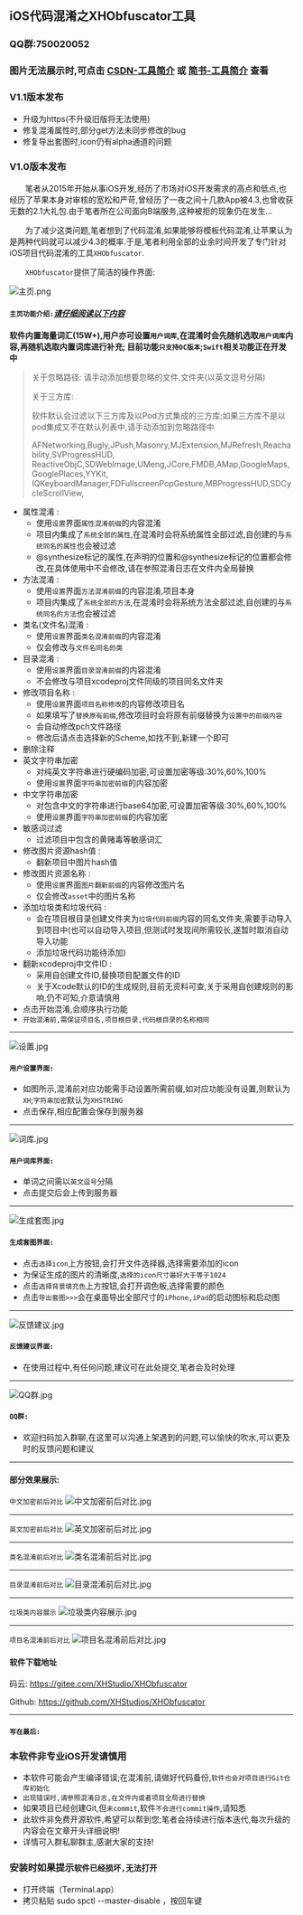 ## iOS代码混淆之XHObfuscator工具

### QQ群:750020052

### 图片无法展示时,可点击  [CSDN-工具简介](https://blog.csdn.net/diyumohuo/article/details/103525890) 或 [简书-工具简介](https://www.jianshu.com/p/17b9486ce406 )  查看

### V1.1版本发布
* 升级为https(不升级旧版将无法使用)
* 修复混淆属性时,部分get方法未同步修改的bug
* 修复导出套图时,icon仍有alpha通道的问题

### V1.0版本发布

&ensp;&ensp;&ensp;&ensp;笔者从2015年开始从事iOS开发,经历了市场对iOS开发需求的高点和低点,也经历了苹果本身对审核的宽松和严苛,曾经历了一夜之间十几款App被4.3,也曾收获无数的2.1大礼包.由于笔者所在公司面向B端服务,这种被拒的现象仍在发生...

&ensp;&ensp;&ensp;&ensp;为了减少这类问题,笔者想到了代码混淆,如果能够将模板代码混淆,让苹果认为是两种代码就可以减少4.3的概率.于是,笔者利用全部的业余时间开发了专门针对iOS项目代码混淆的工具```XHObfuscator```.

&ensp;&ensp;&ensp;&ensp;```XHObfuscator```提供了简洁的操作界面:

![主页.png](https://upload-images.jianshu.io/upload_images/20083069-31a64ee75f82bf45.png?imageMogr2/auto-orient/strip%7CimageView2/2/w/1240)

#### ```主页功能介绍:```***[请仔细阅读以下内容]()***
**软件内置海量词汇(15W+),用户亦可设置```用户词库```,在混淆时会先随机选取```用户词库```内容,再随机选取内置词库进行补充;
目前功能```只支持OC版本```;```Swift```相关功能正在开发中**

>关于忽略路径: 请手动添加想要忽略的文件,文件夹(以英文逗号分隔)
>
>关于三方库: 
>
>软件默认会过滤以下三方库及以Pod方式集成的三方库;如果三方库不是以pod集成又不在默认列表中,请手动添加到忽略路径中
>
>AFNetworking,Bugly,JPush,Masonry,MJExtension,MJRefresh,Reachability,SVProgressHUD,
>ReactiveObjC,SDWebImage,UMeng,JCore,FMDB,AMap,GoogleMaps,GooglePlaces,YYKit,
>IQKeyboardManager,FDFullscreenPopGesture,MBProgressHUD,SDCycleScrollView,


* 属性混淆 :
	* 使用```设置```界面```属性混淆前缀```的内容混淆
	* 项目内集成了```系统全部的属性```,在混淆时会将系统属性全部过滤,自创建的与```系统同名的属性```也会被过滤
	* @synthesize标记的属性,在声明的位置和@synthesize标记的位置都会修改,在具体使用中不会修改,请在参照混淆日志在文件内全局替换
* 方法混淆 :
	* 使用```设置```界面```方法混淆前缀```的内容混淆,项目本身
	* 项目内集成了```系统全部的方法```,在混淆时会将系统方法全部过滤,自创建的与```系统同名的方法```也会被过滤
* 类名(文件名)混淆 :
	* 使用```设置```界面```类名混淆前缀```的内容混淆
	* 仅会修改与```文件名同名的类```
* 目录混淆 :
	* 使用```设置```界面```目录混淆前缀```的内容混淆
	* 不会修改与项目xcodeproj文件同级的项目同名文件夹
* 修改项目名称 :
	* 使用```设置```界面```项目名称修改```的内容修改项目名
	* 如果填写了```替换原有前缀```,修改项目时会将原有前缀替换为```设置中的前缀内容```
	* 会自动修改pch文件路径
	* 修改后请点击选择新的Scheme,如找不到,新建一个即可
* 删除注释
* 英文字符串加密
	* 对纯英文字符串进行硬编码加密,可设置加密等级:30%,60%,100%
	* 使用```设置```界面```字符串加密前缀```的内容加密
* 中文字符串加密
	* 对包含中文的字符串进行base64加密,可设置加密等级:30%,60%,100%
	* 使用```设置```界面```字符串加密前缀```的内容加密
* 敏感词过滤
	* 过滤项目中包含的黄赌毒等敏感词汇
* 修改图片资源hash值 : 
	* 翻新项目中图片hash值
* 修改图片资源名称 :
	* 使用```设置```界面```图片翻新前缀```的内容修改图片名
	* 仅会修改```asset```中的图片名称
* 添加垃圾类和垃圾代码 :
	* 会在项目根目录创建文件夹为```垃圾代码前缀```内容的同名文件夹,需要手动导入到项目中(也可以自动导入项目,但测试时发现间所需较长,遂暂时取消自动导入功能
	* 添加垃圾代码功能待添加)
* 翻新xcodeproj中文件ID :
	* 采用自创建文件ID,替换项目配置文件的ID
	* 关于Xcode默认的ID的生成规则,目前无资料可查,关于采用自创建规则的影响,仍不可知,介意请慎用
* 点击开始混淆,会顺序执行功能
* ```开始混淆前,需保证项目名,项目根目录,代码根目录的名称相同```
___

![设置.jpg](https://upload-images.jianshu.io/upload_images/20083069-4c7464e240ff80bb?imageMogr2/auto-orient/strip%7CimageView2/2/w/1240)
#### ```用户设置界面:```
* 如图所示,混淆前对应功能需手动设置所需前缀,如对应功能没有设置,则默认为```XH```;```字符串加密```默认为```XHSTRING```
* 点击保存,相应配置会保存到服务器

___
![词库.jpg](https://upload-images.jianshu.io/upload_images/20083069-8dc22bf9a714a79f?imageMogr2/auto-orient/strip%7CimageView2/2/w/1240)
#### ```用户词库界面:```
* 单词之间需以```英文逗号```分隔
* 点击提交后会上传到服务器

___

![生成套图.jpg](https://upload-images.jianshu.io/upload_images/20083069-89d2b0f80beb439c?imageMogr2/auto-orient/strip%7CimageView2/2/w/1240)
#### ```生成套图界面:```
* 点击```选择icon```上方按钮,会打开文件选择器,选择需要添加的icon
* 为保证生成的图片的清晰度,```选择的icon尺寸最好大于等于1024```
* 点击```选择背景填充色```上方按钮,会打开调色板,选择需要的颜色
* 点击```导出套图>>>```会在桌面导出全部尺寸的```iPhone,iPad```的启动图标和启动图

___

![反馈建议.jpg](https://upload-images.jianshu.io/upload_images/20083069-ebe86b703156a50b?imageMogr2/auto-orient/strip%7CimageView2/2/w/1240)
#### ```反馈建议界面:```
* 在使用过程中,有任何问题,建议可在此处提交,笔者会及时处理

___

![QQ群.jpg](https://upload-images.jianshu.io/upload_images/20083069-943884474cb7b403?imageMogr2/auto-orient/strip%7CimageView2/2/w/1240)
#### ```QQ群:```
* 欢迎扫码加入群聊,在这里可以沟通上架遇到的问题,可以愉快的吹水,可以更及时的反馈问题和建议

___

#### 部分效果展示: ####
```中文加密前后对比```
![中文加密前后对比.jpg](https://upload-images.jianshu.io/upload_images/20083069-5c984411c4a1e86f.jpg?imageMogr2/auto-orient/strip%7CimageView2/2/w/1240)
___

```英文加密前后对比```
![英文加密前后对比.jpg](https://upload-images.jianshu.io/upload_images/20083069-1079d1ed18c2ed73.jpg?imageMogr2/auto-orient/strip%7CimageView2/2/w/1240)
___

```类名混淆前后对比```
![类名混淆前后对比.jpg](https://upload-images.jianshu.io/upload_images/20083069-ee76c6c0d64757df.jpg?imageMogr2/auto-orient/strip%7CimageView2/2/w/1240)
___

```目录混淆前后对比```
![目录混淆前后对比.jpg](https://upload-images.jianshu.io/upload_images/20083069-a6a85c849d6ba378.jpg?imageMogr2/auto-orient/strip%7CimageView2/2/w/1240)
___

```垃圾类内容展示```
![垃圾类内容展示.jpg](https://upload-images.jianshu.io/upload_images/20083069-f485111eadc97284.jpg?imageMogr2/auto-orient/strip%7CimageView2/2/w/1240)
___

```项目名混淆前后对比```
![项目名混淆前后对比.jpg](https://upload-images.jianshu.io/upload_images/20083069-198a4bfeae821bfe.jpg?imageMogr2/auto-orient/strip%7CimageView2/2/w/1240)

#### 软件下载地址
码云: https://gitee.com/XHStudio/XHObfuscator

Github: https://github.com/XHStudios/XHObfuscator

___

#### ```写在最后:```

### 本软件非专业iOS开发请慎用 ###

* 本软件可能会产生编译错误;在混淆前,请做好代码备份,```软件也会对项目进行Git仓库初始化```
* ```出现错误时,请参照混淆日志,在文件内或者项目全局进行替换```
* 如果项目已经创建Git,但```未commit```,软件```不会进行commit操作```,请知悉
* 此软件非免费开源软件,希望可以帮到您;笔者会持续进行版本迭代,每次升级的内容会在文章开头详细说明!
* 详情可入群私聊群主,感谢大家的支持!

### 安装时如果提示```软件已经损坏,无法打开```
* 打开终端（Terminal.app）
* 拷贝粘贴 sudo spctl --master-disable  ，按回车键
